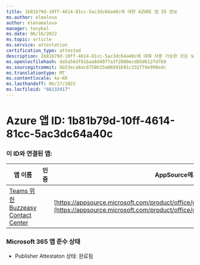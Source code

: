 ```yaml
---
title: 1b81b79d-10ff-4614-81cc-5ac3dc64a40c에 대한 AZURE 앱 ID 정보
ms.author: elmalova
author: elenamalova
manager: tonybal
ms.date: 06/16/2022
ms.topic: article
ms.service: attestation
certification_type: attested
description: 1b81b79d-10ff-4614-81cc-5ac3dc64a40c에 대해 사용 가능한 모든 보안 및 규정 준수 정보입니다.
ms.openlocfilehash: da5a56df61baa8d4077a3f2880ecd85d612fd7b9
ms.sourcegitcommit: bb53eca8ac8750b33a86501b91c332f74e998edc
ms.translationtype: MT
ms.contentlocale: ko-KR
ms.lasthandoff: 06/17/2022
ms.locfileid: "66133417"
---
```

# <a name="azure-app-id-1b81b79d-10ff-4614-81cc-5ac3dc64a40c"></a>Azure 앱 ID: 1b81b79d-10ff-4614-81cc-5ac3dc64a40c


### <a name="apps-associated-with-this-id"></a>이 ID와 연결된 앱:
| **앱 이름** | **인증** | **AppSource에서 보기** |
|--------------|---------------|-----------------------|
| [Teams 위한 Buzzeasy Contact Center](../forward/geomant.buzzeasy_teams_contact_center.md) |  | [https://appsource.microsoft.com/product/office/geomant.buzzeasy_teams_contact_center](https://appsource.microsoft.com/product/office/geomant.buzzeasy_teams_contact_center) |

### <a name="microsoft-365-app-compliance-status"></a>Microsoft 365 앱 준수 상태
- Publisher Attestaton 상태: 완료됨
